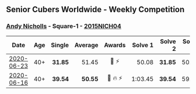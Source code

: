 ## Senior Cubers Worldwide - Weekly Competition
### [Andy Nicholls](../andy_nicholls.md) - Square-1 - [2015NICH04](https://www.worldcubeassociation.org/persons/2015NICH04?event=sq1)

| Date | Age | Single | Average | Awards | Solve 1 | Solve 2 | Solve 3 | Solve 4 | Solve 5 | Video |
| :--: | :--: | --: | --: | :--: | --: | --: | --: | --: | --: | :-- |
| [2020-06-23](../../results/sq1/2020-06-23.md) | 40+ | **31.85** | 51.45 | 🥈 ⚡ | 50.08 | **31.85** | 50.34 | 53.94 | 1:31.86 | [Link](https://www.facebook.com/events/1618516681636159/permalink/1624283784392782/) |
| [2020-06-16](../../results/sq1/2020-06-16.md) | 40+ | **39.54** | **50.55** | 🥈 🔥 ⚡ | 1:03.45 | **39.54** | 59.28 | 50.40 | 41.97 | [Link](https://www.facebook.com/events/296087658445428/permalink/298844614836399/) |


<!-- Global site tag (gtag.js) - Google Analytics -->
<script async src="https://www.googletagmanager.com/gtag/js?id=UA-86348435-3"></script>
<script>window.dataLayer = window.dataLayer || []; function gtag() {dataLayer.push(arguments);} gtag('js', new Date()); gtag('config', 'UA-86348435-3');</script>
